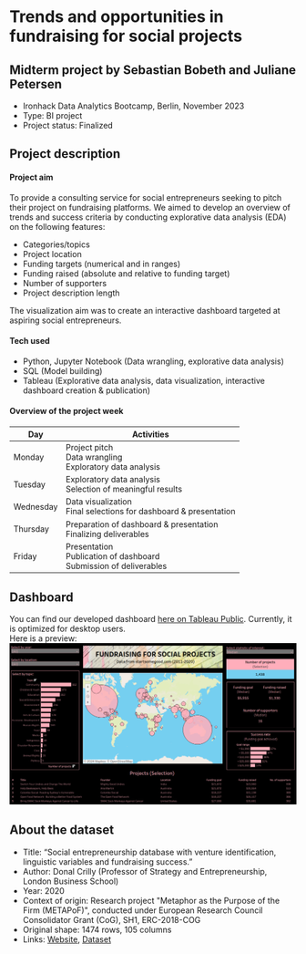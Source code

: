 # Trends and opportunities in fundraising for social projects
## Midterm project by Sebastian Bobeth and Juliane Petersen
- Ironhack Data Analytics Bootcamp, Berlin, November 2023
- Type: BI project
- Project status: Finalized

## Project description
#### Project aim
To provide a consulting service for social entrepreneurs seeking to pitch their project on fundraising platforms. We aimed to develop an overview of trends and success criteria by conducting explorative data analysis (EDA) on the following features:
- Categories/topics
- Project location
- Funding targets (numerical and in ranges)
- Funding raised (absolute and relative to funding target)
- Number of supporters
- Project description length   

The visualization aim was to create an interactive dashboard targeted at aspiring social entrepreneurs.

#### Tech used
- Python, Jupyter Notebook (Data wrangling, explorative data analysis)
- SQL (Model building)
- Tableau (Explorative data analysis, data visualization, interactive dashboard creation & publication)

#### Overview of the project week
| Day       | Activities                                                                 |
| --------- | -------------------------------------------------------------------------- |
| Monday    | Project pitch <br/>Data wrangling <br/>Exploratory data analysis           |
| Tuesday   | Exploratory data analysis <br/>Selection of meaningful results             |
| Wednesday | Data visualization <br/>Final selections for dashboard & presentation      |
| Thursday  | Preparation of dashboard & presentation <br/>Finalizing deliverables       |
| Friday    | Presentation <br/>Publication of dashboard <br/>Submission of deliverables |

## Dashboard
You can find our developed dashboard [here on Tableau Public](https://public.tableau.com/app/profile/sebastian.bobeth/viz/fundraising_social_projects_dashboard/DASHBOARD). Currently, it is optimized for desktop users.  
Here is a preview:
![Dashboard preview](dashboard_preview.png)

## About the dataset
- Title: “Social entrepreneurship database with venture identification, linguistic variables and fundraising success.”
- Author: Donal Crilly (Professor of Strategy and Entrepreneurship, London Business School)
- Year: 2020
- Context of origin: Research project "Metaphor as the Purpose of the Firm (METAPoF)", conducted under European Research Council Consolidator Grant (CoG), SH1, ERC-2018-COG
- Original shape: 1474 rows, 105 columns
- Links: [Website](https://lbsresearch.london.edu/id/eprint/1553/), [Dataset](https://lbsresearch.london.edu/id/eprint/1553/1/Social_enterpreneurship_data_with_venture_identification_linguistic_variables_and_fundraising_success.xlsx)
